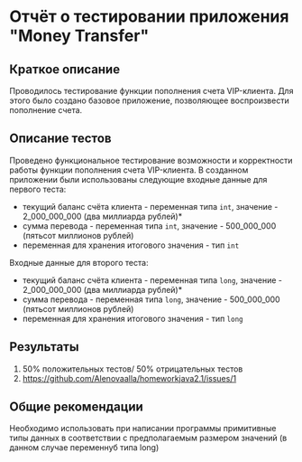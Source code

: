 # Отчёт о тестировании приложения "Money Transfer"

## Краткое описание

Проводилось тестирование функции пополнения счета VIP-клиента. Для этого было создано базовое приложение, позволяющее воспроизвести пополнение счета. 

## Описание тестов

Проведено функциональное тестирование возможности и корректности работы функции пополнения счета VIP-клиента. В созданном приложении были использованы следующие входные данные для первого теста:
* текущий баланс счёта клиента - переменная типа `int`, значение - 2_000_000_000 (два миллиарда рублей)*
* сумма перевода - переменная типа `int`, значение - 500_000_000 (пятьсот миллионов рублей)
* переменная для хранения итогового значения - тип `int`

Входные данные для второго теста:
* текущий баланс счёта клиента - переменная типа `long`, значение - 2_000_000_000 (два миллиарда рублей)*
* сумма перевода - переменная типа `long`, значение - 500_000_000 (пятьсот миллионов рублей)
* переменная для хранения итогового значения - тип `long`

## Результаты

1. 50% положительных тестов/ 50% отрицательных тестов
2. https://github.com/Alenovaalla/homeworkjava2.1/issues/1

## Общие рекомендации

Необходимо использовать при написании программы примитивные типы данных в соответствии с предполагаемым размером значений (в данном случае переменнуб типа long)